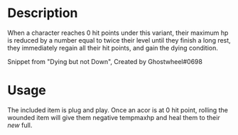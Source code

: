 
# Description

When a character reaches 0 hit points under this variant, their maximum hp is reduced by a number equal to twice their level until they finish a long rest, they immediately regain all their hit points, and gain the dying condition.

Snippet from "Dying but not Down", Created by Ghostwheel#0698

# Usage

The included item is plug and play. Once an acor is at 0 hit point, rolling the wounded item will give them negative tempmaxhp and heal them to their *new* full.


